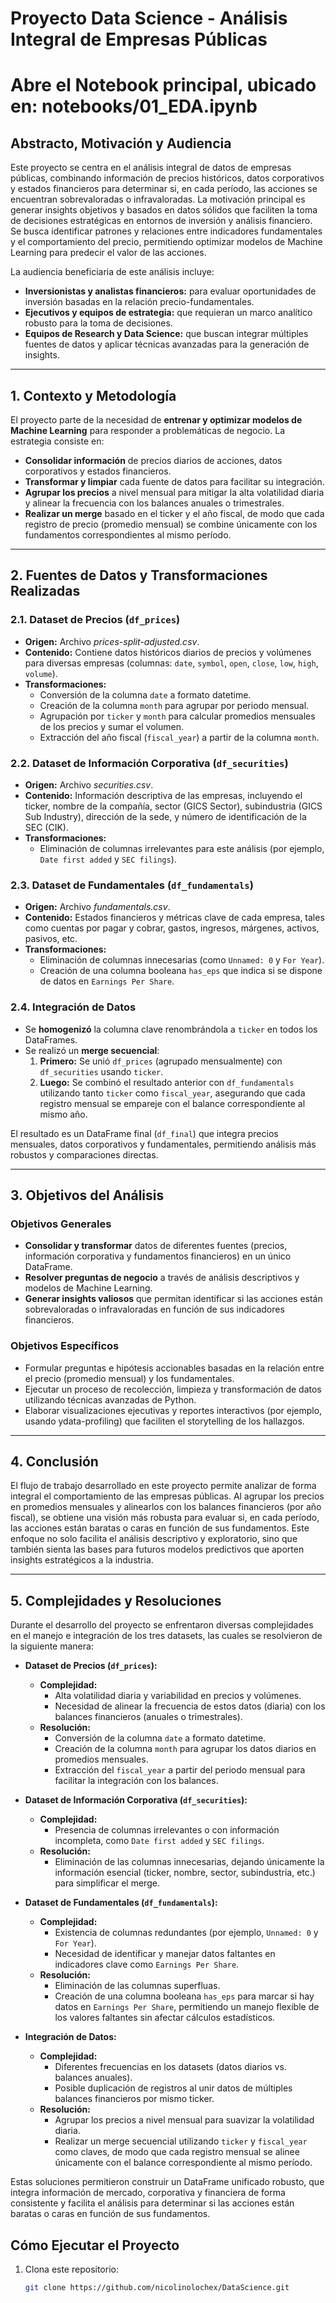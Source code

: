# Proyecto Data Science - Análisis Integral de Empresas Públicas

# Abre el Notebook principal, ubicado en: notebooks/01_EDA.ipynb

## Abstracto, Motivación y Audiencia

Este proyecto se centra en el análisis integral de datos de empresas públicas, combinando información de precios históricos, datos corporativos y estados financieros para determinar si, en cada período, las acciones se encuentran sobrevaloradas o infravaloradas. La motivación principal es generar insights objetivos y basados en datos sólidos que faciliten la toma de decisiones estratégicas en entornos de inversión y análisis financiero. Se busca identificar patrones y relaciones entre indicadores fundamentales y el comportamiento del precio, permitiendo optimizar modelos de Machine Learning para predecir el valor de las acciones.

La audiencia beneficiaria de este análisis incluye:
- **Inversionistas y analistas financieros:** para evaluar oportunidades de inversión basadas en la relación precio-fundamentales.
- **Ejecutivos y equipos de estrategia:** que requieran un marco analítico robusto para la toma de decisiones.
- **Equipos de Research y Data Science:** que buscan integrar múltiples fuentes de datos y aplicar técnicas avanzadas para la generación de insights.


---

## 1. Contexto y Metodología

El proyecto parte de la necesidad de **entrenar y optimizar modelos de Machine Learning** para responder a problemáticas de negocio. La estrategia consiste en:
- **Consolidar información** de precios diarios de acciones, datos corporativos y estados financieros.
- **Transformar y limpiar** cada fuente de datos para facilitar su integración.
- **Agrupar los precios** a nivel mensual para mitigar la alta volatilidad diaria y alinear la frecuencia con los balances anuales o trimestrales.
- **Realizar un merge** basado en el ticker y el año fiscal, de modo que cada registro de precio (promedio mensual) se combine únicamente con los fundamentos correspondientes al mismo período.

---

## 2. Fuentes de Datos y Transformaciones Realizadas

### 2.1. Dataset de Precios (`df_prices`)
- **Origen:** Archivo *prices-split-adjusted.csv*.
- **Contenido:** Contiene datos históricos diarios de precios y volúmenes para diversas empresas (columnas: `date`, `symbol`, `open`, `close`, `low`, `high`, `volume`).
- **Transformaciones:**  
  - Conversión de la columna `date` a formato datetime.
  - Creación de la columna `month` para agrupar por periodo mensual.
  - Agrupación por `ticker` y `month` para calcular promedios mensuales de los precios y sumar el volumen.
  - Extracción del año fiscal (`fiscal_year`) a partir de la columna `month`.

### 2.2. Dataset de Información Corporativa (`df_securities`)
- **Origen:** Archivo *securities.csv*.
- **Contenido:** Información descriptiva de las empresas, incluyendo el ticker, nombre de la compañía, sector (GICS Sector), subindustria (GICS Sub Industry), dirección de la sede, y número de identificación de la SEC (CIK).
- **Transformaciones:**  
  - Eliminación de columnas irrelevantes para este análisis (por ejemplo, `Date first added` y `SEC filings`).

### 2.3. Dataset de Fundamentales (`df_fundamentals`)
- **Origen:** Archivo *fundamentals.csv*.
- **Contenido:** Estados financieros y métricas clave de cada empresa, tales como cuentas por pagar y cobrar, gastos, ingresos, márgenes, activos, pasivos, etc.
- **Transformaciones:**  
  - Eliminación de columnas innecesarias (como `Unnamed: 0` y `For Year`).
  - Creación de una columna booleana `has_eps` que indica si se dispone de datos en `Earnings Per Share`.

### 2.4. Integración de Datos
- Se **homogenizó** la columna clave renombrándola a `ticker` en todos los DataFrames.
- Se realizó un **merge secuencial**:
  1. **Primero:** Se unió `df_prices` (agrupado mensualmente) con `df_securities` usando `ticker`.
  2. **Luego:** Se combinó el resultado anterior con `df_fundamentals` utilizando tanto `ticker` como `fiscal_year`, asegurando que cada registro mensual se empareje con el balance correspondiente al mismo año.

El resultado es un DataFrame final (`df_final`) que integra precios mensuales, datos corporativos y fundamentales, permitiendo análisis más robustos y comparaciones directas.

---

## 3. Objetivos del Análisis

### Objetivos Generales
- **Consolidar y transformar** datos de diferentes fuentes (precios, información corporativa y fundamentos financieros) en un único DataFrame.
- **Resolver preguntas de negocio** a través de análisis descriptivos y modelos de Machine Learning.
- **Generar insights valiosos** que permitan identificar si las acciones están sobrevaloradas o infravaloradas en función de sus indicadores financieros.

### Objetivos Específicos
- Formular preguntas e hipótesis accionables basadas en la relación entre el precio (promedio mensual) y los fundamentales.
- Ejecutar un proceso de recolección, limpieza y transformación de datos utilizando técnicas avanzadas de Python.
- Elaborar visualizaciones ejecutivas y reportes interactivos (por ejemplo, usando ydata-profiling) que faciliten el storytelling de los hallazgos.

---





## 4. Conclusión

El flujo de trabajo desarrollado en este proyecto permite analizar de forma integral el comportamiento de las empresas públicas. Al agrupar los precios en promedios mensuales y alinearlos con los balances financieros (por año fiscal), se obtiene una visión más robusta para evaluar si, en cada período, las acciones están baratas o caras en función de sus fundamentos. Este enfoque no solo facilita el análisis descriptivo y exploratorio, sino que también sienta las bases para futuros modelos predictivos que aporten insights estratégicos a la industria.

---
## 5. Complejidades y Resoluciones

Durante el desarrollo del proyecto se enfrentaron diversas complejidades en el manejo e integración de los tres datasets, las cuales se resolvieron de la siguiente manera:

- **Dataset de Precios (`df_prices`):**
  - **Complejidad:**  
    - Alta volatilidad diaria y variabilidad en precios y volúmenes.
    - Necesidad de alinear la frecuencia de estos datos (diaria) con los balances financieros (anuales o trimestrales).
  - **Resolución:**  
    - Conversión de la columna `date` a formato datetime.
    - Creación de la columna `month` para agrupar los datos diarios en promedios mensuales.
    - Extracción del `fiscal_year` a partir del periodo mensual para facilitar la integración con los balances.

- **Dataset de Información Corporativa (`df_securities`):**
  - **Complejidad:**  
    - Presencia de columnas irrelevantes o con información incompleta, como `Date first added` y `SEC filings`.
  - **Resolución:**  
    - Eliminación de las columnas innecesarias, dejando únicamente la información esencial (ticker, nombre, sector, subindustria, etc.) para simplificar el merge.

- **Dataset de Fundamentales (`df_fundamentals`):**
  - **Complejidad:**  
    - Existencia de columnas redundantes (por ejemplo, `Unnamed: 0` y `For Year`).
    - Necesidad de identificar y manejar datos faltantes en indicadores clave como `Earnings Per Share`.
  - **Resolución:**  
    - Eliminación de las columnas superfluas.
    - Creación de una columna booleana `has_eps` para marcar si hay datos en `Earnings Per Share`, permitiendo un manejo flexible de los valores faltantes sin afectar cálculos estadísticos.

- **Integración de Datos:**
  - **Complejidad:**  
    - Diferentes frecuencias en los datasets (datos diarios vs. balances anuales).
    - Posible duplicación de registros al unir datos de múltiples balances financieros por mismo ticker.
  - **Resolución:**  
    - Agrupar los precios a nivel mensual para suavizar la volatilidad diaria.
    - Realizar un merge secuencial utilizando `ticker` y `fiscal_year` como claves, de modo que cada registro mensual se alinee únicamente con el balance correspondiente al mismo período.

Estas soluciones permitieron construir un DataFrame unificado robusto, que integra información de mercado, corporativa y financiera de forma consistente y facilita el análisis para determinar si las acciones están baratas o caras en función de sus fundamentos.


## Cómo Ejecutar el Proyecto

1. Clona este repositorio:
   ```bash
   git clone https://github.com/nicolinolochex/DataScience.git


